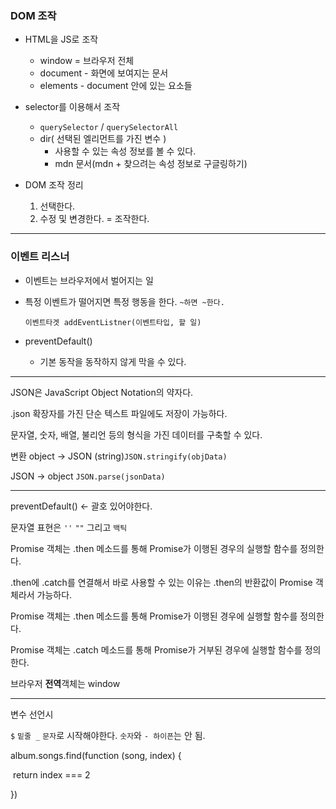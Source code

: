 ### DOM 조작

* HTML을 JS로 조작

  * window = 브라우저 전체
  * document - 화면에 보여지는 문서
  * elements - document 안에 있는 요소들

* selector를 이용해서 조작

  * `querySelector` / `querySelectorAll`
  * dir( 선택된 엘리먼트를 가진 변수 )
    * 사용할 수 있는 속성 정보를 볼 수 있다.
    * mdn 문서(mdn + 찾으려는 속성 정보로 구글링하기)

* DOM 조작 정리

  1. 선택한다.
  2. 수정 및 변경한다. =  조작한다.

  

-------

 ### 이벤트 리스너

* 이벤트는 브라우저에서 벌어지는 일

* 특정 이벤트가 떨어지면 특정 행동을 한다. `~하면 ~한다.`

  `이벤트타겟 addEventListner(이벤트타입, 할 일)`

* preventDefault()
  
  * 기본 동작을 동작하지 않게 막을 수 있다.

---------------



JSON은 JavaScript Object Notation의 약자다.

.json 확장자를 가진 단순 텍스트 파일에도 저장이 가능하다.

문자열, 숫자, 배열, 불리언 등의 형식을 가진 데이터를 구축할 수 있다.



변환 object -> JSON (string)`JSON.stringify(objData)`

JSON -> object  `JSON.parse(jsonData)`

----

preventDefault() <- 괄호 있어야한다.



문자열 표현은 `''` `""` 그리고 `백틱`



Promise 객체는 .then 메소드를 통해 Promise가 이행된 경우의 실행할 함수를 정의한다.

.then에 .catch를 연결해서 바로 사용할 수 있는 이유는 .then의 반환값이 Promise 객체라서 가능하다.

Promise 객체는 .then 메소드를 통해 Promise가 이행된 경우에 실행할 함수를 정의한다.

Promise 객체는 .catch 메소드를 통해 Promise가 거부된 경우에 실행할 함수를 정의한다. 



브라우저 **전역**객체는 window

-------

변수 선언시 

`$` `밑줄 _` `문자`로 시작해야한다. `숫자`와 `- 하이픈`는 안 됨.



album.songs.find(function (song, index) {

​	return index === 2

})
